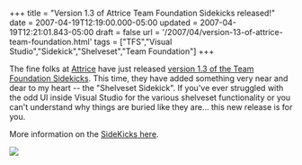 +++
title = "Version 1.3 of Attrice Team Foundation Sidekicks released!"
date = 2007-04-19T12:19:00.000-05:00
updated = 2007-04-19T12:21:01.843-05:00
draft = false
url = '/2007/04/version-13-of-attrice-team-foundation.html'
tags = ["TFS","Visual Studio","Sidekick","Shelveset","Team Foundation"]
+++

The fine folks at [Attrice](http://www.attrice.info/) have just released [version 1.3 of the Team Foundation Sidekicks](http://www.attrice.info/downloads/index.htm). This time, they have added something very near and dear to my heart -- the "Shelveset Sidekick". If you've ever struggled with the odd UI inside Visual Studio for the various shelveset functionality or you can't understand why things are buried like they are... this new release is for you.

More information on the [SideKicks here](http://www.attrice.info/cm/tfs/index.htm).

[![](http://imagegen.last.fm/DarkSeas/recenttracks/1/IDisposable.gif)](http://www.last.fm/user/IDisposable/?chartstyle=DarkSeas)

